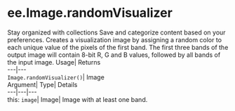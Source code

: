  
#  ee.Image.randomVisualizer 
Stay organized with collections  Save and categorize content based on your preferences. 
Creates a visualization image by assigning a random color to each unique value of the pixels of the first band. The first three bands of the output image will contain 8-bit R, G and B values, followed by all bands of the input image. Usage| Returns  
---|---  
`Image.randomVisualizer()`| Image  
Argument| Type| Details  
---|---|---  
this: `image`| Image| Image with at least one band.  
